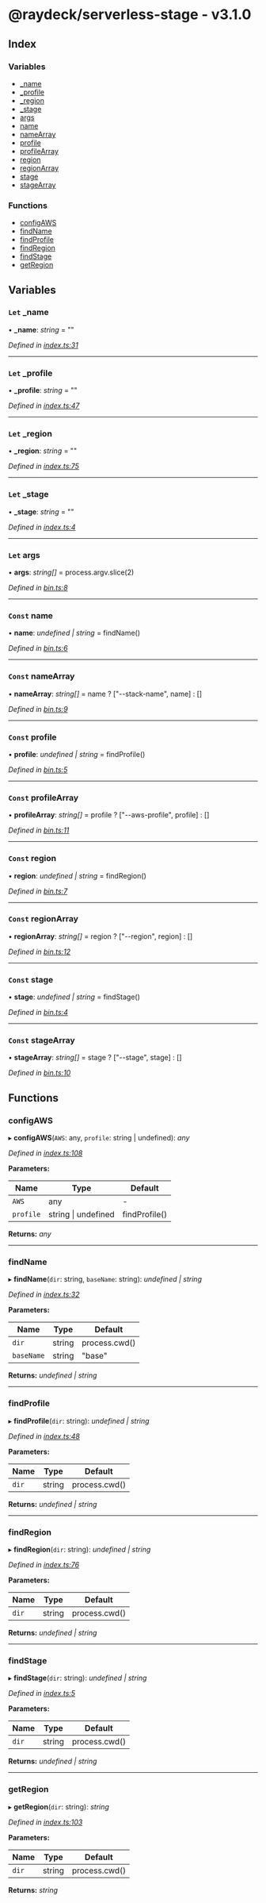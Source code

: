 
<a name="readmemd"></a>


# @raydeck/serverless-stage - v3.1.0

## Index

### Variables

* [_name](#let-_name)
* [_profile](#let-_profile)
* [_region](#let-_region)
* [_stage](#let-_stage)
* [args](#let-args)
* [name](#const-name)
* [nameArray](#const-namearray)
* [profile](#const-profile)
* [profileArray](#const-profilearray)
* [region](#const-region)
* [regionArray](#const-regionarray)
* [stage](#const-stage)
* [stageArray](#const-stagearray)

### Functions

* [configAWS](#configaws)
* [findName](#findname)
* [findProfile](#findprofile)
* [findRegion](#findregion)
* [findStage](#findstage)
* [getRegion](#getregion)

## Variables

### `Let` _name

• **_name**: *string* = ""

*Defined in [index.ts:31](https://github.com/rhdeck/serverless-stage/blob/b9e24f7/src/index.ts#L31)*

___

### `Let` _profile

• **_profile**: *string* = ""

*Defined in [index.ts:47](https://github.com/rhdeck/serverless-stage/blob/b9e24f7/src/index.ts#L47)*

___

### `Let` _region

• **_region**: *string* = ""

*Defined in [index.ts:75](https://github.com/rhdeck/serverless-stage/blob/b9e24f7/src/index.ts#L75)*

___

### `Let` _stage

• **_stage**: *string* = ""

*Defined in [index.ts:4](https://github.com/rhdeck/serverless-stage/blob/b9e24f7/src/index.ts#L4)*

___

### `Let` args

• **args**: *string[]* = process.argv.slice(2)

*Defined in [bin.ts:8](https://github.com/rhdeck/serverless-stage/blob/b9e24f7/src/bin.ts#L8)*

___

### `Const` name

• **name**: *undefined | string* = findName()

*Defined in [bin.ts:6](https://github.com/rhdeck/serverless-stage/blob/b9e24f7/src/bin.ts#L6)*

___

### `Const` nameArray

• **nameArray**: *string[]* = name ? ["--stack-name", name] : []

*Defined in [bin.ts:9](https://github.com/rhdeck/serverless-stage/blob/b9e24f7/src/bin.ts#L9)*

___

### `Const` profile

• **profile**: *undefined | string* = findProfile()

*Defined in [bin.ts:5](https://github.com/rhdeck/serverless-stage/blob/b9e24f7/src/bin.ts#L5)*

___

### `Const` profileArray

• **profileArray**: *string[]* = profile ? ["--aws-profile", profile] : []

*Defined in [bin.ts:11](https://github.com/rhdeck/serverless-stage/blob/b9e24f7/src/bin.ts#L11)*

___

### `Const` region

• **region**: *undefined | string* = findRegion()

*Defined in [bin.ts:7](https://github.com/rhdeck/serverless-stage/blob/b9e24f7/src/bin.ts#L7)*

___

### `Const` regionArray

• **regionArray**: *string[]* = region ? ["--region", region] : []

*Defined in [bin.ts:12](https://github.com/rhdeck/serverless-stage/blob/b9e24f7/src/bin.ts#L12)*

___

### `Const` stage

• **stage**: *undefined | string* = findStage()

*Defined in [bin.ts:4](https://github.com/rhdeck/serverless-stage/blob/b9e24f7/src/bin.ts#L4)*

___

### `Const` stageArray

• **stageArray**: *string[]* = stage ? ["--stage", stage] : []

*Defined in [bin.ts:10](https://github.com/rhdeck/serverless-stage/blob/b9e24f7/src/bin.ts#L10)*

## Functions

###  configAWS

▸ **configAWS**(`AWS`: any, `profile`: string | undefined): *any*

*Defined in [index.ts:108](https://github.com/rhdeck/serverless-stage/blob/b9e24f7/src/index.ts#L108)*

**Parameters:**

Name | Type | Default |
------ | ------ | ------ |
`AWS` | any | - |
`profile` | string &#124; undefined | findProfile() |

**Returns:** *any*

___

###  findName

▸ **findName**(`dir`: string, `baseName`: string): *undefined | string*

*Defined in [index.ts:32](https://github.com/rhdeck/serverless-stage/blob/b9e24f7/src/index.ts#L32)*

**Parameters:**

Name | Type | Default |
------ | ------ | ------ |
`dir` | string | process.cwd() |
`baseName` | string | "base" |

**Returns:** *undefined | string*

___

###  findProfile

▸ **findProfile**(`dir`: string): *undefined | string*

*Defined in [index.ts:48](https://github.com/rhdeck/serverless-stage/blob/b9e24f7/src/index.ts#L48)*

**Parameters:**

Name | Type | Default |
------ | ------ | ------ |
`dir` | string | process.cwd() |

**Returns:** *undefined | string*

___

###  findRegion

▸ **findRegion**(`dir`: string): *undefined | string*

*Defined in [index.ts:76](https://github.com/rhdeck/serverless-stage/blob/b9e24f7/src/index.ts#L76)*

**Parameters:**

Name | Type | Default |
------ | ------ | ------ |
`dir` | string | process.cwd() |

**Returns:** *undefined | string*

___

###  findStage

▸ **findStage**(`dir`: string): *undefined | string*

*Defined in [index.ts:5](https://github.com/rhdeck/serverless-stage/blob/b9e24f7/src/index.ts#L5)*

**Parameters:**

Name | Type | Default |
------ | ------ | ------ |
`dir` | string | process.cwd() |

**Returns:** *undefined | string*

___

###  getRegion

▸ **getRegion**(`dir`: string): *string*

*Defined in [index.ts:103](https://github.com/rhdeck/serverless-stage/blob/b9e24f7/src/index.ts#L103)*

**Parameters:**

Name | Type | Default |
------ | ------ | ------ |
`dir` | string | process.cwd() |

**Returns:** *string*
